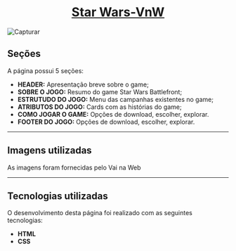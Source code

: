 <h1 align="center"><a href="https://joao-marcelo-melo.github.io/StarWars-VnW/">Star Wars-VnW</a></h1>

![Capturar](https://user-images.githubusercontent.com/102369935/212066202-39b9c2e2-2390-4d0d-8bb2-8c90a55161e9.PNG)

<h2>Seções</h2>

A página possui 5 seções:

- **HEADER:** Apresentação breve sobre o game;
- **SOBRE O JOGO:** Resumo do game Star Wars Battlefront;
- **ESTRUTUDO DO JOGO:** Menu das campanhas existentes no game;
- **ATRIBUTOS DO JOGO:** Cards com as histórias do game;
- **COMO JOGAR O GAME:** Opções de download, escolher, explorar.
- **FOOTER DO JOGO:** Opções de download, escolher, explorar.
---
<h2>Imagens utilizadas</h2>

As imagens foram fornecidas pelo Vai na Web

---
<h2>Tecnologias utilizadas</h2>

O desenvolvimento desta página foi realizado com as seguintes tecnologias:

- **HTML**
- **CSS**


